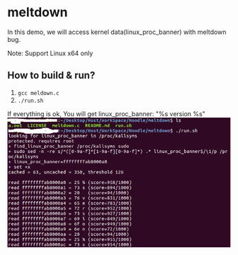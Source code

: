 # meltdown
In this demo, we will access kernel data(linux_proc_banner) with meltdown bug.

Note: Support Linux x64 only

## How to build & run?
1. `gcc meldown.c`
2. `./run.sh`

If everything is ok, You will get linux_proc_banner: "%s version %s"
![output](output.png)